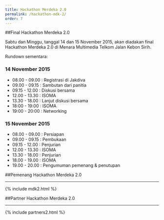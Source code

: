 ```yaml
---
title: Hackathon Merdeka 2.0
permalink: /hackathon-mdk-2/
order: 7
---
```


##Final Hackathon Merdeka 2.0

Sabtu dan Minggu, tanggal 14 dan 15 November 2015, akan diadakan final Hackathon Merdeka 2.0 di Menara Multimedia Telkom Jalan Kebon Sirih.

Rundown sementara:

### 14 November 2015

- 08.00 - 09.00 : Registrasi di Jakdiva
- 09.00 - 09.15 : Sambutan dari panitia
- 09.15 - 12.00 : Diskusi bersama
- 12.00 - 13.30 : ISOMA
- 13.30 - 18.00 : Lanjut diskusi bersama
- 18:00 - 19:00 : ISOMA
- 19:00 - 20:00 : Networking

### 15 November 2015

- 08.00 - 09.00 : Persiapan
- 09.00 - 09.15 : Pembukaan
- 09.15 - 12.00 : Penjurian
- 12.00 - 13.30 : ISOMA
- 13.30 - 18.00 : Penjurian
- 18.00 - 19.00 : ISOMA
- 19.00 - 20.00 : Pengumuman pemenang & penutupan

##Pemenang Hackathon Merdeka 2.0
- - -
{% include mdk2.html %}

##Partner Hackathon Merdeka 2.0
- - -
{% include partners2.html %}
